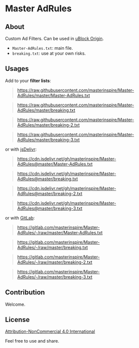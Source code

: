 # Master AdRules

## About

Custom Ad Filters. Can be used in [uBlock Origin](https://github.com/gorhill/uBlock).

  * `Master-AdRules.txt`: main file.
  * `breaking.txt`: use at your own risks.

## Usages

Add to your **filter lists**:

> https://raw.githubusercontent.com/masterinspire/Master-AdRules/master/Master-AdRules.txt

> https://raw.githubusercontent.com/masterinspire/Master-AdRules/master/breaking.txt

> https://raw.githubusercontent.com/masterinspire/Master-AdRules/master/breaking-2.txt

> https://raw.githubusercontent.com/masterinspire/Master-AdRules/master/breaking-3.txt

or with [jsDelivr](https://www.jsdelivr.com/?docs=gh):

> https://cdn.jsdelivr.net/gh/masterinspire/Master-AdRules@master/Master-AdRules.txt

> https://cdn.jsdelivr.net/gh/masterinspire/Master-AdRules@master/breaking.txt

> https://cdn.jsdelivr.net/gh/masterinspire/Master-AdRules@master/breaking-2.txt

> https://cdn.jsdelivr.net/gh/masterinspire/Master-AdRules@master/breaking-3.txt

or with [GitLab](https://gitlab.com/masterinspire/Master-AdRules):

> https://gitlab.com/masterinspire/Master-AdRules/-/raw/master/Master-AdRules.txt

> https://gitlab.com/masterinspire/Master-AdRules/-/raw/master/breaking.txt

> https://gitlab.com/masterinspire/Master-AdRules/-/raw/master/breaking-2.txt

> https://gitlab.com/masterinspire/Master-AdRules/-/raw/master/breaking-3.txt

## Contribution

Welcome.

## License

[Attribution-NonCommercial 4.0 International](https://creativecommons.org/licenses/by-nc/4.0/)

Feel free to use and share.
